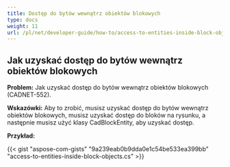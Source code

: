 ```yaml
---
title: Dostęp do bytów wewnątrz obiektów blokowych
type: docs
weight: 11
url: /pl/net/developer-guide/how-to/access-to-entities-inside-block-objects/
---
```


## **Jak uzyskać dostęp do bytów wewnątrz obiektów blokowych**

**Problem:** Jak uzyskać dostęp do bytów wewnątrz obiektów blokowych (CADNET-552).

**Wskazówki:** Aby to zrobić, musisz uzyskać dostęp do bytów wewnątrz obiektów blokowych, musisz uzyskać dostęp do bloków na rysunku, a następnie musisz użyć klasy CadBlockEntity, aby uzyskać dostęp.

**Przykład:**

{{< gist "aspose-com-gists" "9a239eab0b9dda0e1c54be533ea399bb" "access-to-entities-inside-block-objects.cs" >}}
